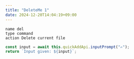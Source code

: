 ```yaml
---
title: "DeleteMe 1"
date: 2024-12-20T14:04:19+09:00
---
```

```button
name del
type command
action Delete current file
```

```js quickadd
const input = await this.quickAddApi.inputPrompt("✍");
return `Input given: ${input}`;
```
